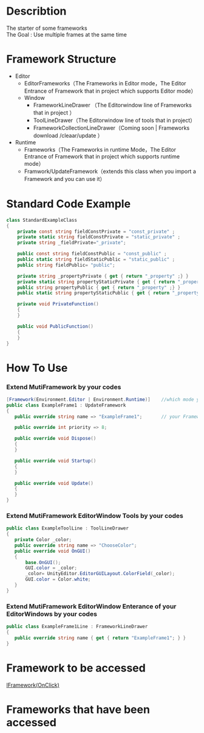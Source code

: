 # Describtion
The starter of some frameworks   
The Goal : Use multiple frames at the same time

# Framework Structure
* Editor
  * EditorFrameworks（The Frameworks in Editor mode，The Editor Entrance of Framework that in project which supports Editor mode）
  * Window
    * FrameworkLineDrawer （The Editorwindow line of Frameworks that in project  ）
    * ToolLineDrawer（The Editorwindow line of tools that in project）
    * FrameworkCollectionLineDrawer（Coming soon   |  Frameworks  download /cleaar/update  ）
* Runtime
  * Frameworks（The Frameworks in runtime Mode，The Editor Entrance of Framework that in project which supports runtime mode）
  * Framwork/UpdateFramework（extends this class when you import a Framework and you can use it）
  
# Standard Code Example
``` csharp
class StandardExampleClass
{
    private const string fieldConstPrivate = "const_private" ;
    private static string fieldConstPrivate = "static_private" ;
    private string _fieldPrivate="_private";

    public const string fieldConstPublic = "const_public" ;
    public static string fieldStaticPublic = "static_public" ;
    public string fieldPublic= "public";

    private string _propertyPrivate { get { return "_property" ;} }
    private static string propertyStaticPrivate { get { return "_property" ;} }
    public string propertyPublic { get { return "_property" ;} }
    public static string propertyStaticPublic { get { return "_property" ;} }

    private void PrivateFunction()
    {
    }

    public void PublicFunction()
    {
    }
}
```


# How To Use
 ### Extend MutiFramework by your codes
 ``` csharp
 [Framework(Environment.Editor | Environment.Runtime)]    //which mode your Framework suport
public class ExampleFrame1 : UpdateFramework
{
    public override string name => "ExampleFrame1";       // your Framework name

    public override int priority => 8;            

    public override void Dispose()
    {
    }

    public override void Startup()
    {
    }

    public override void Update()
    {
    }
}
 ```
  ### Extend MutiFramework EditorWindow Tools by your codes
 ``` csharp
public class ExampleToolLine : ToolLineDrawer
{
    private Color _color;
    public override string name => "ChooseColor";
    public override void OnGUI()
    {
        base.OnGUI();
        GUI.color = _color;
        _color= UnityEditor.EditorGUILayout.ColorField(_color);
        GUI.color = Color.white;
    }
}
 ```
   ### Extend MutiFramework EditorWindow Enterance of your EditorWindows by your codes
 ``` csharp
public class ExampleFrame1Line : FrameworkLineDrawer
{
    public override string name { get { return "ExampleFrame1"; } }
}
 ```
# Framework to be accessed
[IFramework(OnClick)](https://github.com/OnClick9927/IFramework)

# Frameworks that have been accessed


  

